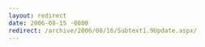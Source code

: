 ```yaml
---
layout: redirect
date: 2006-08-15 -0800
redirect: /archive/2006/08/16/Subtext1.9Update.aspx/
---
```


